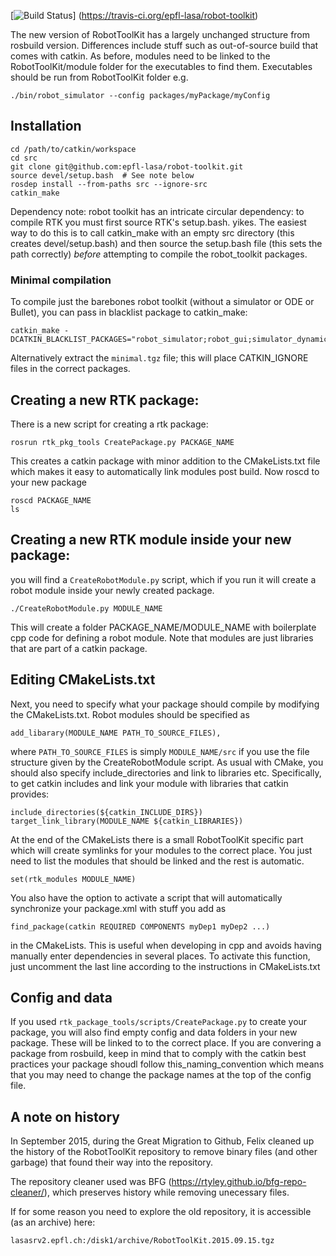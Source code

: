[![Build Status](https://travis-ci.org/epfl-lasa/robot-toolkit.svg?branch=master)]
(https://travis-ci.org/epfl-lasa/robot-toolkit)

The new version of RobotToolKit has a largely unchanged structure from rosbuild
version. Differences include stuff such as out-of-source build that comes with
catkin. As before, modules need to be linked to the RobotToolKit/module folder
for the executables to find them. Executables should be run from RobotToolKit
folder e.g.

    ./bin/robot_simulator --config packages/myPackage/myConfig

Installation
------------
    cd /path/to/catkin/workspace
    cd src
    git clone git@github.com:epfl-lasa/robot-toolkit.git
    source devel/setup.bash  # See note below
    rosdep install --from-paths src --ignore-src
    catkin_make

Dependency note: robot toolkit has an intricate circular dependency: to compile
RTK you must first source RTK's setup.bash. yikes. The easiest way to do this is
to call catkin_make with an empty src directory (this creates devel/setup.bash)
and then source the setup.bash file (this sets the path correctly) *before*
attempting to compile the robot_toolkit packages.

### Minimal compilation

To compile just the barebones robot toolkit (without a simulator or ODE or
Bullet), you can pass in blacklist package to catkin_make:

    catkin_make -DCATKIN_BLACKLIST_PACKAGES="robot_simulator;robot_gui;simulator_dynamics;rtk_libbullet;rtk_libode"

Alternatively extract the `minimal.tgz` file; this will place CATKIN_IGNORE files in the correct packages.


Creating a new RTK package:
---------------------------

There is a new script for creating a rtk package:

    rosrun rtk_pkg_tools CreatePackage.py PACKAGE_NAME

This creates a catkin package with minor addition to the CMakeLists.txt file
which makes it easy to automatically link modules post build. Now roscd to your
new package

    roscd PACKAGE_NAME
    ls


Creating a new RTK module inside your new package:
-------------------------------------------------

you will find a `CreateRobotModule.py` script, which if you run it will create a
robot module inside your newly created package.

    ./CreateRobotModule.py MODULE_NAME

This will create a folder PACKAGE_NAME/MODULE_NAME with boilerplate cpp code for
defining a robot module. Note that modules are just libraries that are part of a
catkin package.


Editing CMakeLists.txt
----------------------

Next, you need to specify what your package should compile by modifying the
CMakeLists.txt. Robot modules should be specified as

    add_libarary(MODULE_NAME PATH_TO_SOURCE_FILES),

where `PATH_TO_SOURCE_FILES` is simply `MODULE_NAME/src` if you use the file
structure given by the CreateRobotModule script. As usual with CMake, you should
also specify include_directories and link to libraries etc. Specifically, to get
catkin includes and link your module with libraries that catkin provides:

    include_directories(${catkin_INCLUDE_DIRS})
    target_link_library(MODULE_NAME ${catkin_LIBRARIES})

At the end of the CMakeLists there is a small RobotToolKit specific part which
will create symlinks for your modules to the correct place. You just need to
list the modules that should be linked and the rest is automatic.

    set(rtk_modules MODULE_NAME)

You also have the option to activate a script that will automatically
synchronize your package.xml with stuff you add as

    find_package(catkin REQUIRED COMPONENTS myDep1 myDep2 ...)

in the CMakeLists. This is useful when developing in cpp and avoids having
manually enter dependencies in several places. To activate this function, just
uncomment the last line according to the instructions in CMakeLists.txt


Config and data
---------------

If you used `rtk_package_tools/scripts/CreatePackage.py` to create your package,
you will also find empty config and data folders in your new package. These will
be linked to to the correct place. If you are convering a package from rosbuild,
keep in mind that to comply with the catkin best practices your package shoudl
follow this_naming_convention which means that you may need to change the
package names at the top of the config file.


A note on history
------------------

In September 2015, during the Great Migration to Github, Felix cleaned up the
history of the RobotToolKit repository to remove binary files (and other
garbage) that found their way into the repository.

The repository cleaner used was BFG
(https://rtyley.github.io/bfg-repo-cleaner/), which preserves history while
removing unecessary files.

If for some reason you need to explore the old repository, it is accessible (as
an archive) here:

    lasasrv2.epfl.ch:/disk1/archive/RobotToolKit.2015.09.15.tgz

